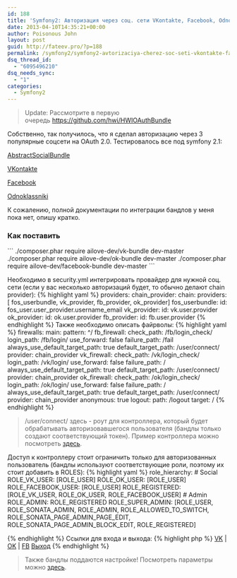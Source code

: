 ```yaml
---
id: 188
title: 'Symfony2: Авторизация через соц. сети VKontakte, Facebook, Odnoklassniki. OAuth 2.0'
date: 2013-04-10T14:35:21+00:00
author: Poisonous John
layout: post
guid: http://fateev.pro/?p=188
permalink: /symfony2/symfony2-avtorizaciya-cherez-soc-seti-vkontakte-facebook-odnoklassniki-oauth-2-0.html
dsq_thread_id:
  - "6095496210"
dsq_needs_sync:
  - "1"
categories:
  - Symfony2
---
```

<blockquote>Update: Рассмотрите в первую очередь <a href="https://github.com/hwi/HWIOAuthBundle" rel="nofollow">https://github.com/hwi/HWIOAuthBundle</a></blockquote>
Собственно, так получилось, что я сделал авторизацию через 3 популярные соцсети на OAuth 2.0. Тестировалось все под symfony 2.1:

<a title="VKontakte" href="https://github.com/ailove-dev/AbstractSocialBundle">AbstractSocialBundle</a>

<a title="VKontakte" href="https://github.com/ailove-dev/VKBundle">VKontakte</a>

<a title="Facebook" href="https://github.com/ailove-dev/FacebookBundle">Facebook</a>

<a title="Odnoklassniki" href="https://github.com/ailove-dev/OKBundle">Odnoklassniki</a>

К сожалению, полной документации по интеграции бандлов у меня пока нет, опишу кратко.
<h3>Как поставить</h3>
```
./composer.phar require ailove-dev/vk-bundle dev-master
./composer.phar require ailove-dev/ok-bundle dev-master
./composer.phar require ailove-dev/facebook-bundle dev-master
```

Необходимо в security.yml интегрировать провайдер для нужной соц. сети (если у вас несколько авторизаций будет, то обычно делают chain provider):
{% highlight yaml %}
    providers:
        chain_provider:
            chain:
                providers: [  fos_userbundle, vk_provider, fb_provider, ok_provider]
        fos_userbundle:
            id: fos_user.user_provider.username_email
        vk_provider:
            id: vk.user.provider
        ok_provider:
            id: ok.user.provider
        fb_provider:
            id: fb.user.provider
{% endhighlight %}
Также необходимо описать файрволы:
{% highlight yaml %}
    firewalls:
         main:
            pattern: ^/
            fb_firewall:
                check_path: /fb/login_check/
                login_path: /fb/login/
                use_forward: false
                failure_path: /fail
                always_use_default_target_path: true
                default_target_path: /user/connect/
                provider: chain_provider
            vk_firewall:
                check_path: /vk/login_check/
                login_path: /vk/login/
                use_forward: false
                failure_path: /
                always_use_default_target_path: true
                default_target_path: /user/connect/
                provider: chain_provider
            ok_firewall:
                check_path: /ok/login_check/
                login_path: /ok/login/
                use_forward: false
                failure_path: /
                always_use_default_target_path: true
                default_target_path: /user/connect/
                provider: chain_provider
            anonymous: true
            logout:
                path: /logout
                target: /
{% endhighlight %}
<blockquote>/user/connect/ здесь - роут для контроллера, который будет обрабатывать авторизовавшегося пользователя (бандлы только создают соответствующий токен). Пример контроллера можно посмотреть <a href="https://github.com/ailove-dev/sf2.1-sonata/blob/master/src/Application/Sonata/UserBundle/Controller/SocialConnectController.php">здесь</a>.</blockquote>
Доступ к контроллеру стоит ограничить только для авторизованных пользователь (бандлы используют соответствующие роли, поэтому их стоит добавить в ROLES):
{% highlight yaml %}
    role_hierarchy:
        # Social
        ROLE_VK_USER: [ROLE_USER]
        ROLE_OK_USER: [ROLE_USER]
        ROLE_FACEBOOK_USER: [ROLE_USER]
        ROLE_REGISTERED: [ROLE_VK_USER, ROLE_OK_USER, ROLE_FACEBOOK_USER]
        # Admin
        ROLE_ADMIN:       ROLE_REGISTERED
        ROLE_SUPER_ADMIN: [ROLE_USER, ROLE_SONATA_ADMIN, ROLE_ADMIN, ROLE_ALLOWED_TO_SWITCH, ROLE_SONATA_PAGE_ADMIN_PAGE_EDIT, ROLE_SONATA_PAGE_ADMIN_BLOCK_EDIT, ROLE_REGISTERED]

{% endhighlight %}
Cсылки для входа и выхода:
{% highlight php %}
<a href="{{ path('_vk_login') }}">VK</a> | <a href="{{ path('_ok_login') }}">OK</a> | <a href="{{ path('_fb_login') }}">FB</a>
<a href="{{ path('fos_user_security_logout') }}">Выход</a>
{% endhighlight %}
<blockquote>Также бандлы поддаются настройке! Посмотреть параметры можно <a href="https://github.com/ailove-dev/AbstractSocialBundle/blob/master/Classes/AbstractConfiguration.php">здесь</a>.</blockquote>
&nbsp;